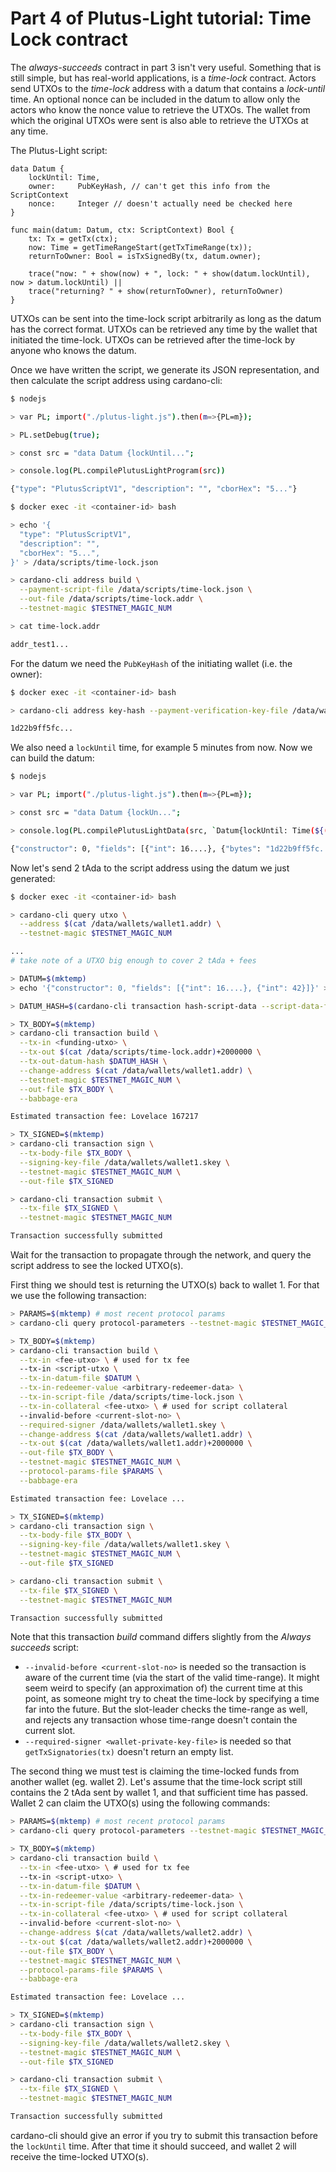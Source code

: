 # Part 4 of Plutus-Light tutorial: Time Lock contract

The *always-succeeds* contract in part 3 isn't very useful. Something that is still simple, but has real-world applications, is a *time-lock* contract. Actors send UTXOs to the *time-lock* address with a datum that contains a *lock-until* time. An optional nonce can be included in the datum to allow only the actors who know the nonce value to retrieve the UTXOs. The wallet from which the original UTXOs were sent is also able to retrieve the UTXOs at any time.

The Plutus-Light script:
```golang
data Datum {
    lockUntil: Time,
    owner:     PubKeyHash, // can't get this info from the ScriptContext
    nonce:     Integer // doesn't actually need be checked here
}

func main(datum: Datum, ctx: ScriptContext) Bool {
    tx: Tx = getTx(ctx);
    now: Time = getTimeRangeStart(getTxTimeRange(tx));
    returnToOwner: Bool = isTxSignedBy(tx, datum.owner);

    trace("now: " + show(now) + ", lock: " + show(datum.lockUntil), now > datum.lockUntil) || 
    trace("returning? " + show(returnToOwner), returnToOwner)
}
```

UTXOs can be sent into the time-lock script arbitrarily as long as the datum has the correct format. UTXOs can be retrieved any time by the wallet that initiated the time-lock. UTXOs can be retrieved after the time-lock by anyone who knows the datum.


Once we have written the script, we generate its JSON representation, and then calculate the script address using cardano-cli:
```bash
$ nodejs

> var PL; import("./plutus-light.js").then(m=>{PL=m});

> PL.setDebug(true);

> const src = "data Datum {lockUntil...";

> console.log(PL.compilePlutusLightProgram(src))

{"type": "PlutusScriptV1", "description": "", "cborHex": "5..."}
```
```bash
$ docker exec -it <container-id> bash

> echo '{
  "type": "PlutusScriptV1",
  "description": "",
  "cborHex": "5...",
}' > /data/scripts/time-lock.json

> cardano-cli address build \
  --payment-script-file /data/scripts/time-lock.json \
  --out-file /data/scripts/time-lock.addr \
  --testnet-magic $TESTNET_MAGIC_NUM

> cat time-lock.addr

addr_test1...
```

For the datum we need the `PubKeyHash` of the initiating wallet (i.e. the owner):
```bash
$ docker exec -it <container-id> bash

> cardano-cli address key-hash --payment-verification-key-file /data/wallets/wallet1.vkey

1d22b9ff5fc...
```

We also need a `lockUntil` time, for example 5 minutes from now. Now we can build the datum:
```bash
$ nodejs

> var PL; import("./plutus-light.js").then(m=>{PL=m});

> const src = "data Datum {lockUn...";

> console.log(PL.compilePlutusLightData(src, `Datum{lockUntil: Time(${(new Date()).getTime() + 1000*60*5}), owner: PubKeyHash(#1d22b9ff5fc...), nonce: 42}`));

{"constructor": 0, "fields": [{"int": 16....}, {"bytes": "1d22b9ff5fc..."}, {"int": 42}]}
```

Now let's send 2 tAda to the script address using the datum we just generated:
```bash
$ docker exec -it <container-id> bash

> cardano-cli query utxo \
  --address $(cat /data/wallets/wallet1.addr) \
  --testnet-magic $TESTNET_MAGIC_NUM

...
# take note of a UTXO big enough to cover 2 tAda + fees

> DATUM=$(mktemp)
> echo '{"constructor": 0, "fields": [{"int": 16....}, {"int": 42}]}' > $DATUM

> DATUM_HASH=$(cardano-cli transaction hash-script-data --script-data-file $DATUM)

> TX_BODY=$(mktemp)
> cardano-cli transaction build \
  --tx-in <funding-utxo> \
  --tx-out $(cat /data/scripts/time-lock.addr)+2000000 \
  --tx-out-datum-hash $DATUM_HASH \
  --change-address $(cat /data/wallets/wallet1.addr) \
  --testnet-magic $TESTNET_MAGIC_NUM \
  --out-file $TX_BODY \
  --babbage-era

Estimated transaction fee: Lovelace 167217

> TX_SIGNED=$(mktemp)
> cardano-cli transaction sign \
  --tx-body-file $TX_BODY \
  --signing-key-file /data/wallets/wallet1.skey \
  --testnet-magic $TESTNET_MAGIC_NUM \
  --out-file $TX_SIGNED

> cardano-cli transaction submit \
  --tx-file $TX_SIGNED \
  --testnet-magic $TESTNET_MAGIC_NUM

Transaction successfully submitted
```

Wait for the transaction to propagate through the network, and query the script address to see the locked UTXO(s).

First thing we should test is returning the UTXO(s) back to wallet 1. For that we use the following transaction:
```bash
> PARAMS=$(mktemp) # most recent protocol params
> cardano-cli query protocol-parameters --testnet-magic $TESTNET_MAGIC_NUM > $PARAMS

> TX_BODY=$(mktemp)
> cardano-cli transaction build \
  --tx-in <fee-utxo> \ # used for tx fee
  --tx-in <script-utxo \
  --tx-in-datum-file $DATUM \
  --tx-in-redeemer-value <arbitrary-redeemer-data> \
  --tx-in-script-file /data/scripts/time-lock.json \
  --tx-in-collateral <fee-utxo> \ # used for script collateral
  --invalid-before <current-slot-no> \
  --required-signer /data/wallets/wallet1.skey \
  --change-address $(cat /data/wallets/wallet1.addr) \
  --tx-out $(cat /data/wallets/wallet1.addr)+2000000 \
  --out-file $TX_BODY \
  --testnet-magic $TESTNET_MAGIC_NUM \
  --protocol-params-file $PARAMS \
  --babbage-era

Estimated transaction fee: Lovelace ...

> TX_SIGNED=$(mktemp)
> cardano-cli transaction sign \
  --tx-body-file $TX_BODY \
  --signing-key-file /data/wallets/wallet1.skey \
  --testnet-magic $TESTNET_MAGIC_NUM \
  --out-file $TX_SIGNED

> cardano-cli transaction submit \
  --tx-file $TX_SIGNED \
  --testnet-magic $TESTNET_MAGIC_NUM

Transaction successfully submitted
```

Note that this transaction *build* command differs slightly from the *Always succeeds* script:
 * `--invalid-before <current-slot-no>` is needed so the transaction is aware of the current time (via the start of the valid time-range). It might seem weird to specify (an approximation of) the current time at this point, as someone might try to cheat the time-lock by specifying a time far into the future. But the slot-leader checks the time-range as well, and rejects any transaction whose time-range doesn't contain the current slot.
 * `--required-signer <wallet-private-key-file>` is needed so that `getTxSignatories(tx)` doesn't return an empty list.

The second thing we must test is claiming the time-locked funds from another wallet (eg. wallet 2). Let's assume that the time-lock script still contains the 2 tAda sent by wallet 1, and that sufficient time has passed. Wallet 2 can claim the UTXO(s) using the following commands:
```bash
> PARAMS=$(mktemp) # most recent protocol params
> cardano-cli query protocol-parameters --testnet-magic $TESTNET_MAGIC_NUM > $PARAMS

> TX_BODY=$(mktemp)
> cardano-cli transaction build \
  --tx-in <fee-utxo> \ # used for tx fee
  --tx-in <script-utxo> \
  --tx-in-datum-file $DATUM \
  --tx-in-redeemer-value <arbitrary-redeemer-data> \
  --tx-in-script-file /data/scripts/time-lock.json \
  --tx-in-collateral <fee-utxo> \ # used for script collateral
  --invalid-before <current-slot-no> \
  --change-address $(cat /data/wallets/wallet2.addr) \
  --tx-out $(cat /data/wallets/wallet2.addr)+2000000 \
  --out-file $TX_BODY \
  --testnet-magic $TESTNET_MAGIC_NUM \
  --protocol-params-file $PARAMS \
  --babbage-era

Estimated transaction fee: Lovelace ...

> TX_SIGNED=$(mktemp)
> cardano-cli transaction sign \
  --tx-body-file $TX_BODY \
  --signing-key-file /data/wallets/wallet2.skey \
  --testnet-magic $TESTNET_MAGIC_NUM \
  --out-file $TX_SIGNED

> cardano-cli transaction submit \
  --tx-file $TX_SIGNED \
  --testnet-magic $TESTNET_MAGIC_NUM

Transaction successfully submitted
```

cardano-cli should give an error if you try to submit this transaction before the `lockUntil` time. After that time it should succeed, and wallet 2 will receive the time-locked UTXO(s).